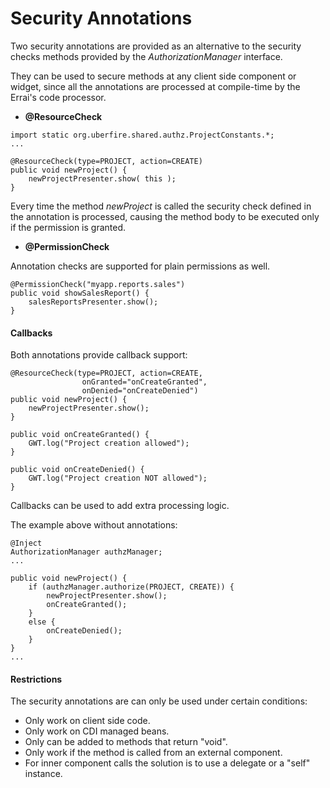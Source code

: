 # Security Annotations

Two security annotations are provided as an alternative to the security checks methods provided by the _AuthorizationManager_ interface.

They can be used to secure methods at any client side component or widget, since all the annotations are processed at compile-time by the Errai's code processor.

* **@ResourceCheck**

```
import static org.uberfire.shared.authz.ProjectConstants.*;
...

@ResourceCheck(type=PROJECT, action=CREATE)
public void newProject() {
    newProjectPresenter.show( this );
}
```

Every time the method _newProject_ is called the security check defined in the annotation is processed, causing the method body to be executed only if the permission is granted.


* **@PermissionCheck**

Annotation checks are supported for plain permissions as well.

```
@PermissionCheck("myapp.reports.sales")
public void showSalesReport() {
    salesReportsPresenter.show();
}
```

#### Callbacks

Both annotations provide callback support:

```
@ResourceCheck(type=PROJECT, action=CREATE,
                onGranted="onCreateGranted",
                onDenied="onCreateDenied")
public void newProject() {
    newProjectPresenter.show();
}

public void onCreateGranted() {
    GWT.log("Project creation allowed");
}

public void onCreateDenied() {
    GWT.log("Project creation NOT allowed");
}
```

Callbacks can be used to add extra processing logic.

The example above without annotations:

```
@Inject
AuthorizationManager authzManager;
...

public void newProject() {
    if (authzManager.authorize(PROJECT, CREATE)) {
        newProjectPresenter.show();
        onCreateGranted();
    }
    else {
        onCreateDenied();
    }
}
...
```

#### Restrictions

The security annotations are can only be used under certain conditions:

* Only work on client side code.
* Only work on CDI managed beans.
* Only can be added to methods that return "void".
* Only work if the method is called from an external component.
* For inner component calls the solution is to use a delegate or a "self" instance.


